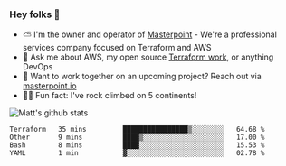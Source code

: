 

### Hey folks 👋

- ⛅️ I'm the owner and operator of [Masterpoint](https://masterpoint.io) - We're a professional services company focused on Terraform and AWS
- 💬 Ask me about AWS, my open source [Terraform work](https://github.com/masterpointio?q=terraform&type=&language=hcl), or anything DevOps
- 🔨 Want to work together on an upcoming project? Reach out via [masterpoint.io](https://masterpoint.io)
- 🧗‍♂️ Fun fact: I've rock climbed on 5 continents! 


![Matt's github stats](https://github-readme-stats.vercel.app/api?username=Gowiem&count_private=true&theme=cobalt&show_icons=true)

<!--START_SECTION:waka-->
```text
Terraform   35 mins         ████████████████▒░░░░░░░░   64.68 % 
Other       9 mins          ████▒░░░░░░░░░░░░░░░░░░░░   17.00 % 
Bash        8 mins          ████░░░░░░░░░░░░░░░░░░░░░   15.53 % 
YAML        1 min           ▓░░░░░░░░░░░░░░░░░░░░░░░░   02.78 % 
```
<!--END_SECTION:waka-->
